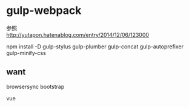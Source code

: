 # gulp-webpack

参照<br>
http://yutapon.hatenablog.com/entry/2014/12/06/123000

npm install -D gulp-stylus gulp-plumber gulp-concat gulp-autoprefixer gulp-minify-css


## want

browsersync
bootstrap

vue
